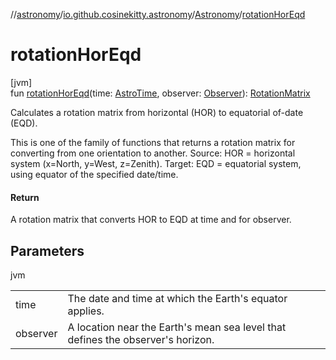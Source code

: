 //[astronomy](../../../index.md)/[io.github.cosinekitty.astronomy](../index.md)/[Astronomy](index.md)/[rotationHorEqd](rotation-hor-eqd.md)

# rotationHorEqd

[jvm]\
fun [rotationHorEqd](rotation-hor-eqd.md)(time: [AstroTime](../-astro-time/index.md), observer: [Observer](../-observer/index.md)): [RotationMatrix](../-rotation-matrix/index.md)

Calculates a rotation matrix from horizontal (HOR) to equatorial of-date (EQD).

This is one of the family of functions that returns a rotation matrix for converting from one orientation to another. Source: HOR = horizontal system (x=North, y=West, z=Zenith). Target: EQD = equatorial system, using equator of the specified date/time.

#### Return

A rotation matrix that converts HOR to EQD at time and for observer.

## Parameters

jvm

| | |
|---|---|
| time | The date and time at which the Earth's equator applies. |
| observer | A location near the Earth's mean sea level that defines the observer's horizon. |
